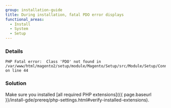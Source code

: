 ```yaml
---
group: installation-guide
title: During installation, fatal PDO error displays
functional_areas:
  - Install
  - System
  - Setup
---
```


### Details

```terminal
PHP Fatal error:  Class 'PDO' not found in /var/www/html/magento2/setup/module/Magento/Setup/src/Module/Setup/ConnectionFactory.php on line 44
```

### Solution

Make sure you installed [all required PHP extensions]({{ page.baseurl }}/install-gde/prereq/php-settings.html#verify-installed-extensions).
